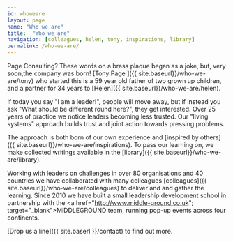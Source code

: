 ```yaml
---
id: whoweare
layout: page
name: "Who we are"
title:  "Who we are"
navigation: [colleagues, helen, tony, inspirations, library]
permalink: /who-we-are/
---
```


Page Consulting? These words on a brass plaque began as a joke, but, very soon,the company was born! [Tony Page ]({{ site.baseurl}}/who-we-are/tony) who started this is a 59 year old father of two grown up children, and a partner for 34 years to [Helen]({{ site.baseurl}}/who-we-are/helen). 

If today you say "I am a leader!", people will move away, but if instead you ask "What should be different round here?", they get interested. Over 25 years of practice we notice leaders becoming less trusted. Our "living systems" approach builds trust and joint action towards pressing problems. 

The approach is both born of our own experience and [inspired by others]({{ site.baseurl}}/who-we-are/inspirations). To pass our learning on, we make  collected writings available in the [library]({{ site.baseurl}}/who-we-are/library).

Working with leaders on challenges in over 80 organisations and 40 countries we have collaborated with many colleagues [colleagues]({{ site.baseurl}}/who-we-are/colleagues) to deliver and and gather the learning. Since 2010 we have built a small leadership development school in partnership with the <a href="http://www.middle-ground.co.uk"; target="_blank">MiDDLEGROUND</a> team, running pop-up events across four continents. 

[Drop us a line]({{ site.baserl }}/contact) to find out more. 


